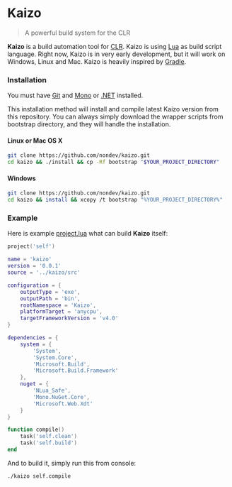 # Kaizo
> A powerful build system for the CLR

**Kaizo** is a build automation tool for [CLR](https://en.wikipedia.org/wiki/Common_Lasnguage_Runtime). Kaizo is using [Lua](http://lua.org) as build script language. Right now, Kaizo is in very early development, but it will work on Windows, Linux and Mac. Kaizo is heavily inspired by [Gradle](https://gradle.org/).

### Installation

You must have [Git](https://git-scm.com/) and [Mono](http://www.mono-project.com/) or [.NET](http://www.microsoft.com/en-us/download/details.aspx?id=17851) installed.

This installation method will install and compile latest Kaizo version from this repository.
You can always simply download the wrapper scripts from bootstrap directory, and they will
handle the installation.

#### Linux or Mac OS X

```bash
git clone https://github.com/nondev/kaizo.git
cd kaizo && ./install && cp -Rf bootstrap "$YOUR_PROJECT_DIRECTORY"
```

#### Windows

```bash
git clone https://github.com/nondev/kaizo.git
cd kaizo && install && xcopy /t bootstrap "%YOUR_PROJECT_DIRECTORY%"
```

### Example

Here is example [project.lua](bootstrap/project.lua) what can build **Kaizo** itself:

```lua
project('self')

name = 'kaizo'
version = '0.0.1'
source = '../kaizo/src'

configuration = {
	outputType = 'exe',
	outputPath = 'bin',
	rootNamespace = 'Kaizo',
	platformTarget = 'anycpu',
	targetFrameworkVersion = 'v4.0'
}

dependencies = {
	system = {
		'System',
		'System.Core',
		'Microsoft.Build',
		'Microsoft.Build.Framework'
	},
	nuget = {
		'NLua_Safe',
		'Mono.NuGet.Core',
		'Microsoft.Web.Xdt'
	}
}

function compile()
	task('self.clean')
	task('self.build')
end
```

And to build it, simply run this from console:

```bash
./kaizo self.compile
```
